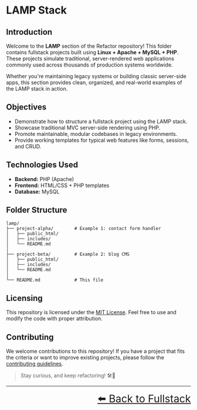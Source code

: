# LAMP Stack

## Introduction

Welcome to the **LAMP** section of the Refactor repository! This folder contains fullstack projects built using **Linux + Apache + MySQL + PHP**. These projects simulate traditional, server-rendered web applications commonly used across thousands of production systems worldwide.

Whether you're maintaining legacy systems or building classic server-side apps, this section provides clean, organized, and real-world examples of the LAMP stack in action.

## Objectives

- Demonstrate how to structure a fullstack project using the LAMP stack.
- Showcase traditional MVC server-side rendering using PHP.
- Promote maintainable, modular codebases in legacy environments.
- Provide working templates for typical web features like forms, sessions, and CRUD.

## Technologies Used

- **Backend:** PHP (Apache)
- **Frontend:** HTML/CSS + PHP templates
- **Database:** MySQL

## Folder Structure

```text
lamp/
├── project-alpha/        # Example 1: contact form handler
│   ├── public_html/
│   ├── includes/
│   └── README.md
│
├── project-beta/         # Example 2: blog CMS
│   ├── public_html/
│   ├── includes/
│   └── README.md
│
└── README.md             # This file
```

## Licensing

This repository is licensed under the [MIT License](../../LICENSE). Feel free to use and modify the code with proper attribution.

## Contributing

We welcome contributions to this repository! If you have a project that fits the criteria or want to improve existing projects, please follow the [contributing guidelines](../../CONTRIBUTING.md).

> Stay curious, and keep refactoring! 🛠️🚀

---

<div align="right" style="font-size: 2em;">
    <a href="../README.md">⬅️ Back to Fullstack</a>
</div>
